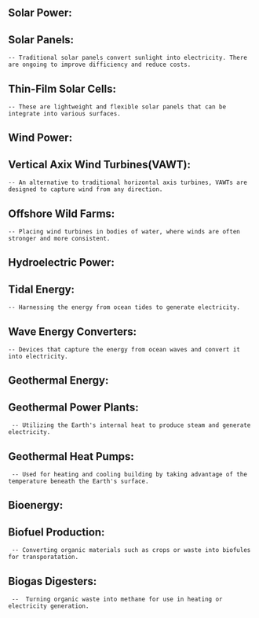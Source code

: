 ## Solar Power:
   ## Solar Panels: 
    -- Traditional solar panels convert sunlight into electricity. There are ongoing to improve difficiency and reduce costs.
   ## Thin-Film Solar Cells:
    -- These are lightweight and flexible solar panels that can be integrate into various surfaces.

## Wind Power:
   ## Vertical Axix Wind Turbines(VAWT):
    -- An alternative to traditional horizontal axis turbines, VAWTs are designed to capture wind from any direction.
   ## Offshore Wild Farms: 
    -- Placing wind turbines in bodies of water, where winds are often stronger and more consistent.

## Hydroelectric Power:
   ## Tidal Energy:
    -- Harnessing the energy from ocean tides to generate electricity.
   ## Wave Energy Converters:
    -- Devices that capture the energy from ocean waves and convert it into electricity.

## Geothermal Energy:
   ## Geothermal Power Plants:
     -- Utilizing the Earth's internal heat to produce steam and generate electricity.
   ## Geothermal Heat Pumps:
     -- Used for heating and cooling building by taking advantage of the temperature beneath the Earth's surface.

## Bioenergy:
   ## Biofuel Production:
     -- Converting organic materials such as crops or waste into biofules for transporatation.
   ## Biogas Digesters:
     --  Turning organic waste into methane for use in heating or electricity generation.
    
    
    
